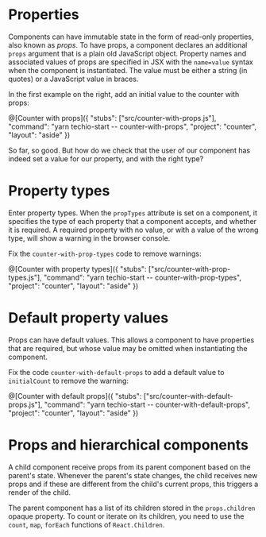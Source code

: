 # Properties

Components can have immutable state in the form of read-only properties, also known as *props*. To have props, a component declares an additional `props` argument that is a plain old JavaScript object. Property names and associated values of props are specified in JSX with the `name=value` syntax when the component is instantiated. The value must be either a string (in quotes) or a JavaScript value in braces.

In the first example on the right, add an initial value to the counter with props:

@[Counter with props]({
  "stubs": ["src/counter-with-props.js"],
  "command": "yarn techio-start -- counter-with-props",
  "project": "counter",
  "layout": "aside"
})

So far, so good. But how do we check that the user of our component has indeed set a value for our property, and with the right type?

# Property types

Enter property types. When the `propTypes` attribute is set on a component, it specifies the type of each property that a component accepts, and whether it is required. A required property with no value, or with a value of the wrong type, will show a warning in the browser console.

Fix the `counter-with-prop-types` code to remove warnings:

@[Counter with property types]({
  "stubs": ["src/counter-with-prop-types.js"],
  "command": "yarn techio-start -- counter-with-prop-types",
  "project": "counter",
  "layout": "aside"
})

# Default property values

Props can have default values. This allows a component to have properties that are required, but whose value may be omitted when instantiating the component.

Fix the code `counter-with-default-props` to add a default value to `initialCount` to remove the warning:

@[Counter with default props]({
  "stubs": ["src/counter-with-default-props.js"],
  "command": "yarn techio-start -- counter-with-default-props",
  "project": "counter",
  "layout": "aside"
})

# Props and hierarchical components

A child component receive props from its parent component based on the parent's state. Whenever the parent's state changes, the child receives new props and if these are different from the child's current props, this triggers a render of the child.

The parent component has a list of its children stored in the `props.children` opaque property. To count or iterate on its children, you need to use the `count`, `map`, `forEach` functions of `React.Children`.
